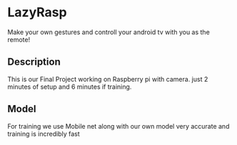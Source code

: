 # LazyRasp

Make your own gestures and controll your android tv with you as the remote!

## Description

This is our Final Project working on Raspberry pi with camera. just 2 minutes of setup and 6 minutes if training.

## Model

For training we use Mobile net along with our own model very accurate and training is incredibly fast
